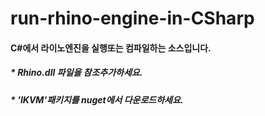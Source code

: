 # run-rhino-engine-in-CSharp

#### C#에서 라이노엔진을 실행또는 컴파일하는 소스입니다.

##### * Rhino.dll 파일을 참조추가하세요.

##### * 'IKVM'패키지를 nuget에서 다운로드하세요.
